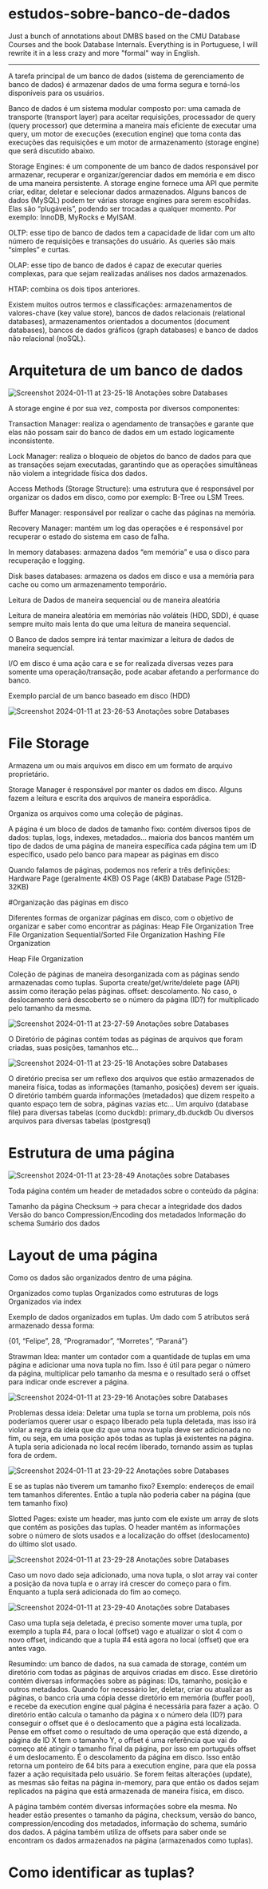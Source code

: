 # estudos-sobre-banco-de-dados

Just a bunch of annotations about DMBS based on the CMU Database Courses and the book Database Internals.
Everything is in Portuguese, I will rewrite it in a less crazy and more "formal" way in English.

--------------------------------------------------------------------------------------------------------------------------------------------------------------------



A tarefa principal de um banco de dados (sistema de gerenciamento de banco de dados) é armazenar dados de uma forma segura e torná-los disponíveis para os usuários.

Banco de dados é um sistema modular composto por: uma camada de transporte (transport layer) para aceitar requisições, processador de query (query processor) que determina a maneira mais eficiente de executar uma query, um motor de execuções (execution engine) que toma conta das execuções das requisições e um motor de armazenamento (storage engine) que será discutido abaixo.


Storage Engines: é um componente de um banco de dados responsável por armazenar, recuperar e organizar/gerenciar dados em memória e em disco de uma maneira persistente. A storage engine fornece uma API que permite criar, editar, deletar e selecionar dados armazenados. 
Alguns bancos de dados (MySQL) podem ter várias storage engines para serem escolhidas. Elas são “plugáveis”, podendo ser trocadas a qualquer momento. Por exemplo: InnoDB, MyRocks e MyISAM.

OLTP: esse tipo de banco de dados tem a capacidade de lidar com um alto número de requisições e transações do usuário. As queries são mais “simples” e curtas.

OLAP: esse tipo de banco de dados é capaz de executar queries complexas, para que sejam realizadas análises nos dados armazenados.

HTAP: combina os dois tipos anteriores.


Existem muitos outros termos e classificações: armazenamentos de valores-chave (key value store), bancos de dados relacionais (relational databases), armazenamentos orientados a documentos (document databases), bancos de dados gráficos (graph databases) e banco de dados não relacional (noSQL).





# Arquitetura de um banco de dados

![Screenshot 2024-01-11 at 23-25-18 Anotações sobre Databases](https://github.com/felipevalerio/estudos-sobre-banco-de-dados/assets/33168249/f12b264d-e3e6-4e34-b530-db69c0bdd19d)


A storage engine é por sua vez, composta por diversos componentes:

Transaction Manager: realiza o agendamento de transações e garante que elas não possam sair do banco de dados em um estado logicamente inconsistente.

Lock Manager: realiza o bloqueio de objetos do banco de dados para que as transações sejam executadas, garantindo que as operações simultâneas não violem a integridade física dos dados.

Access Methods (Storage Structure): uma estrutura que é responsável por organizar os dados em disco, como por exemplo: B-Tree ou LSM Trees.

Buffer Manager: responsável por realizar o cache das páginas na memória.

Recovery Manager: mantém um log das operações e é responsável por recuperar o estado do sistema em caso de falha.

In memory databases: armazena dados “em memória” e usa o disco para recuperação e logging.

Disk bases databases: armazena os dados em disco e usa a memória para cache ou como um armazenamento temporário.


Leitura de Dados de maneira sequencial ou de maneira aleatória

Leitura de maneira aleatória em memórias não voláteis (HDD, SDD), é quase sempre muito mais lenta do que uma leitura de maneira sequencial.

O Banco de dados sempre irá tentar maximizar a leitura de dados de maneira sequencial.

I/O em disco é uma ação cara e se for realizada diversas vezes para somente uma operação/transação, pode acabar afetando a performance do banco.


Exemplo parcial de um banco baseado em disco (HDD)



![Screenshot 2024-01-11 at 23-26-53 Anotações sobre Databases](https://github.com/felipevalerio/estudos-sobre-banco-de-dados/assets/33168249/53aae773-6ddb-4eac-a29a-032b1bed2ad6)



# File Storage

Armazena um ou mais arquivos em disco em um formato de arquivo proprietário.

Storage Manager é responsável por manter os dados em disco. Alguns fazem a leitura e escrita dos arquivos de maneira esporádica.

Organiza os arquivos como uma coleção de páginas.

A página é um bloco de dados de tamanho fixo:
contém diversos tipos de dados: tuplas, logs, indexes, metadados…
maioria dos bancos mantém um tipo de dados de uma página de maneira específica
cada página tem um ID específico, usado pelo banco para mapear as páginas em disco

Quando falamos de páginas, podemos nos referir a três definições:
Hardware Page (geralmente 4KB)
OS Page (4KB)
Database Page (512B-32KB)


#Organização das páginas em disco

Diferentes formas de organizar páginas em disco, com o objetivo de organizar e saber como encontrar as páginas:
Heap File Organization
Tree File Organization
Sequential/Sorted File Organization
Hashing File Organization


Heap File Organization

Coleção de páginas de maneira desorganizada com as páginas sendo armazenadas como tuplas. Suporta create/get/write/delete page (API) assim como iteração pelas páginas.
offset: descolamento. No caso, o deslocamento será descoberto se o número da página (ID?) for multiplicado pelo tamanho da mesma.

![Screenshot 2024-01-11 at 23-27-59 Anotações sobre Databases](https://github.com/felipevalerio/estudos-sobre-banco-de-dados/assets/33168249/d1f50d8f-5b31-48c1-a109-e2a86eb2ba9a)



O Diretório de páginas contém todas as páginas de arquivos que foram criadas, suas posições, tamanhos etc…

![Screenshot 2024-01-11 at 23-25-18 Anotações sobre Databases](https://github.com/felipevalerio/estudos-sobre-banco-de-dados/assets/33168249/f12b264d-e3e6-4e34-b530-db69c0bdd19d)


O diretório precisa ser um reflexo dos arquivos que estão armazenados de maneira física, todas as informações (tamanho, posições) devem ser iguais.
O diretório também guarda informações (metadados) que dizem respeito a quanto espaço tem de sobra, páginas vazias etc…
Um arquivo (database file) para diversas tabelas (como duckdb): primary_db.duckdb
Ou diversos arquivos para diversas tabelas (postgresql)



# Estrutura de uma página


![Screenshot 2024-01-11 at 23-28-49 Anotações sobre Databases](https://github.com/felipevalerio/estudos-sobre-banco-de-dados/assets/33168249/a5197edc-0026-42f5-8458-1c34f16e1f88)


Toda página contém um header de metadados sobre o conteúdo da página:

Tamanho da página
Checksum -> para checar a integridade dos dados
Versão do banco
Compression/Encoding dos metadados
Informação do schema
Sumário dos dados


# Layout de uma página

Como os dados são organizados dentro de uma página.

Organizados como tuplas
Organizados como estruturas de logs
Organizados via index


Exemplo de dados organizados em tuplas. Um dado com 5 atributos será armazenado dessa forma:

{01, “Felipe”, 28, “Programador”, “Morretes”, “Paraná”}


Strawman Idea: manter um contador com a quantidade de tuplas em uma página e adicionar uma nova tupla no fim.
Isso é útil para pegar o número da página, multiplicar pelo tamanho da mesma e o resultado será o offset para indicar onde escrever a página.

![Screenshot 2024-01-11 at 23-29-16 Anotações sobre Databases](https://github.com/felipevalerio/estudos-sobre-banco-de-dados/assets/33168249/92fea999-06f5-4831-acb7-adce4a842ba2)


Problemas dessa ideia:
Deletar uma tupla se torna um problema, pois nós poderíamos querer usar o espaço liberado pela tupla deletada, mas isso irá violar a regra da ideia que diz que uma nova tupla deve ser adicionada no fim, ou seja, em uma posição após todas as tuplas já existentes na página. A tupla seria adicionada no local recém liberado, tornando assim as tuplas fora de ordem.


![Screenshot 2024-01-11 at 23-29-22 Anotações sobre Databases](https://github.com/felipevalerio/estudos-sobre-banco-de-dados/assets/33168249/61186b18-90bb-42f3-89b8-0ed43a5d123c)



E se as tuplas não tiverem um tamanho fixo? Exemplo: endereços de email tem tamanhos diferentes. Então a tupla não poderia caber na página (que tem tamanho fixo)


Slotted Pages: existe um header, mas junto com ele existe um array de slots que contém as posições das tuplas.
O header mantém as informações sobre o número de slots usados e a localização do offset (deslocamento) do último slot usado.

![Screenshot 2024-01-11 at 23-29-28 Anotações sobre Databases](https://github.com/felipevalerio/estudos-sobre-banco-de-dados/assets/33168249/bda07f3e-df1d-4cb5-b721-ae8ef976147c)


Caso um novo dado seja adicionado, uma nova tupla, o slot array vai conter a posição da nova tupla e o array irá crescer do começo para o fim. Enquanto a tupla será adicionada do fim ao começo.



![Screenshot 2024-01-11 at 23-29-40 Anotações sobre Databases](https://github.com/felipevalerio/estudos-sobre-banco-de-dados/assets/33168249/64b32a99-540f-4272-85b3-9c46e96ba58d)



Caso uma tupla seja deletada, é preciso somente mover uma tupla, por exemplo a tupla #4, para o local (offset) vago e atualizar o slot 4 com o novo offset, indicando que a tupla #4 está agora no local (offset) que era antes vago. 


Resumindo: um banco de dados, na sua camada de storage, contém um diretório com todas as páginas de arquivos criadas em disco. Esse diretório contém diversas informações sobre as páginas: IDs, tamanho, posição e outros metadados. Quando for necessário ler, deletar, criar ou atualizar as páginas, o banco cria uma cópia desse diretório em memória (buffer pool), e recebe da execution engine qual página é necessária para fazer a ação. O diretório então calcula o tamanho da página x o número dela (ID?) para conseguir o offset que é o deslocamento que a página está localizada. Pense em offset como o resultado de uma operação que está dizendo, a página de ID X tem o tamanho Y, o offset é uma referência que vai do começo até atingir o tamanho final da página, por isso em português offset é um deslocamento. É o descolamento da página em disco. Isso então retorna um ponteiro de 64 bits para a execution engine, para que ela possa fazer a ação requisitada pelo usuário. Se forem feitas alterações (update), as mesmas são feitas na página in-memory, para que então os dados sejam replicados na página que está armazenada de maneira física, em disco. 

A página também contém diversas informações sobre ela mesma. No header estão presentes o tamanho da página, checksum, versão do banco, compression/encoding dos metadados, informação do schema, sumário dos dados.
A página também utiliza de offsets para saber onde se encontram os dados armazenados na página (armazenados como tuplas).

# Como identificar as tuplas?


